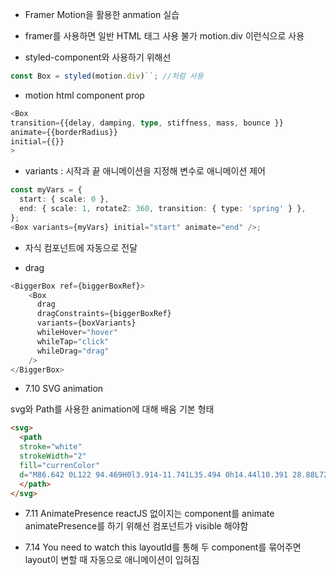 - Framer Motion을 활용한 anmation 실습
- framer를 사용하면 일반 HTML 태그 사용 불가 motion.div 이런식으로 사용

- styled-component와 사용하기 위해선

```typescript
const Box = styled(motion.div)``; //처럼 사용
```

- motion html component prop

```typescript
<Box
transition={{delay, damping, type, stiffness, mass, bounce }}
animate={{borderRadius}}
initial={{}}
>
```

- variants : 시작과 끝 애니메이션을 지정해 변수로 애니메이션 제어

```typescript
const myVars = {
  start: { scale: 0 },
  end: { scale: 1, rotateZ: 360, transition: { type: 'spring' } },
};
<Box variants={myVars} initial="start" animate="end" />;
```

- 자식 컴포넌트에 자동으로 전달

- drag

```Javascript
<BiggerBox ref={biggerBoxRef}>
    <Box
      drag
      dragConstraints={biggerBoxRef}
      variants={boxVariants}
      whileHover="hover"
      whileTap="click"
      whileDrag="drag"
    />
</BiggerBox>
```

- 7.10 SVG animation

svg와 Path를 사용한 animation에 대해 배움
기본 형태

```HTML
<svg>
  <path
  stroke="white"
  strokeWidth="2"
  fill="currenColor"
  d="M86.642 0L122 94.469H0l3.914-11.741L35.494 0h14.44l10.391 28.88L72.201 0h14.44zM49.934 83.942h20.783L66.803 74.9l-6.478-17.139-10.391 26.181zM43.32 9.312l-28.88 74.63h24.966l1.215-1.214 14.44-39.407-3.914-10.527-7.827-23.482zm62.89 74.63l-2.7-9.042-7.827-19.838-7.828-22.268L78.68 9.312 65.59 43.32l15.654 40.621h24.967z">
  </path>
</svg>
```

- 7.11 AnimatePresence
  reactJS 없이지는 component를 animate
  animatePresence를 하기 위해선 컴포넌트가 visible 해야함

- 7.14 You need to watch this
  layoutId를 통해 두 component를 묶어주면
  layout이 변할 때 자동으로 애니메이션이 입혀짐
